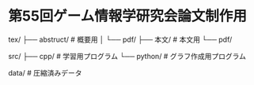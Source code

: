 # 第55回ゲーム情報学研究会論文制作用
tex/
 ├── abstruct/    # 概要用
 │    └── pdf/
 ├── 本文/         # 本文用
      └── pdf/

src/
 ├── cpp/         # 学習用プログラム
 └── python/      # グラフ作成用プログラム

data/             # 圧縮済みデータ
